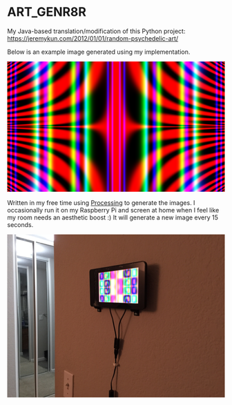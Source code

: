 # ART_GENR8R

My Java-based translation/modification of this Python project: https://jeremykun.com/2012/01/01/random-psychedelic-art/

Below is an example image generated using my implementation.

![Example](examples/20172901_125548-0800.png)

Written in my free time using [Processing](https://processing.org/) to generate the images. I occasionally run it on my Raspberry Pi and screen at home when I feel like my room needs an aesthetic boost :) It will generate a new image every 15 seconds.

![Raspberry Pi](rasbpi.JPG)

